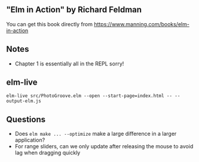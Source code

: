 "Elm in Action" by Richard Feldman
---

You can get this book directly from https://www.manning.com/books/elm-in-action

## Notes

- Chapter 1 is essentially all in the REPL sorry!

## elm-live

```console
elm-live src/PhotoGroove.elm --open --start-page=index.html -- --output-elm.js
```

## Questions

- Does `elm make ... --optimize` make a large difference in a larger
  application?
- For range sliders, can we only update after releasing the mouse to avoid
  lag when dragging quickly
